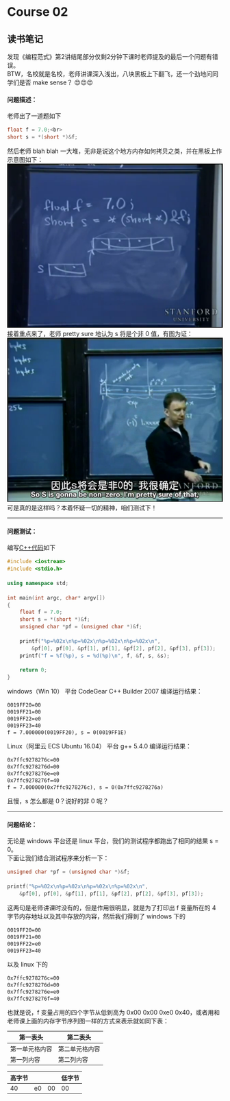 # Course 02
## 读书笔记
发现《编程范式》第2讲结尾部分仅剩2分钟下课时老师提及的最后一个问题有错误。  
BTW，名校就是名校，老师讲课深入浅出，八块黑板上下翻飞，还一个劲地问同学们是否 make sense？ &#x1F60D;&#x1F60D;&#x1F60D;

#### 问题描述：  
老师出了一道题如下  
``` c++
float f = 7.0;<br>
short s = *(short *)&f;
```
然后老师 blah blah 一大堆，无非是说这个地方内存如何拷贝之类，并在黑板上作示意图如下：  
![示意图1](https://github.com/zhou-zheng/ProgramParadigm/blob/master/Course02/screen01.png)  
接着重点来了，老师 pretty sure 地认为 s 将是个非 0 值，有图为证：  
![示意图2](https://github.com/zhou-zheng/ProgramParadigm/blob/master/Course02/screen02.png)  
可是真的是这样吗？本着怀疑一切的精神，咱们测试下！

----

#### 问题测试：  
编写[C++代码](https://github.com/zhou-zheng/ProgramParadigm/blob/master/Course02/c02.cpp)如下
``` C++
#include <iostream>
#include <stdio.h>

using namespace std;

int main(int argc, char* argv[])
{
    float f = 7.0;
    short s = *(short *)&f;
    unsigned char *pf = (unsigned char *)&f;

    printf("%p=%02x\n%p=%02x\n%p=%02x\n%p=%02x\n", 
        &pf[0], pf[0], &pf[1], pf[1], &pf[2], pf[2], &pf[3], pf[3]);
    printf("f = %f(%p), s = %d(%p)\n", f, &f, s, &s);
	
    return 0;
}
```
windows（Win 10） 平台 CodeGear C++ Builder 2007 编译运行结果：  
``` Shell
0019FF20=00
0019FF21=00
0019FF22=e0
0019FF23=40
f = 7.000000(0019FF20), s = 0(0019FF1E)
```
Linux（阿里云 ECS Ubuntu 16.04） 平台 g++ 5.4.0 编译运行结果：  
``` Shell
0x7ffc9278276c=00
0x7ffc9278276d=00
0x7ffc9278276e=e0
0x7ffc9278276f=40
f = 7.000000(0x7ffc9278276c), s = 0(0x7ffc9278276a)
```
且慢，s 怎么都是 0？说好的非 0 呢？

---

#### 问题结论：  
无论是 windows 平台还是 linux 平台，我们的测试程序都跑出了相同的结果 s = 0。  
下面让我们结合测试程序来分析一下：
``` C++
unsigned char *pf = (unsigned char *)&f;

printf("%p=%02x\n%p=%02x\n%p=%02x\n%p=%02x\n", 
    &pf[0], pf[0], &pf[1], pf[1], &pf[2], pf[2], &pf[3], pf[3]);
```
这两句是老师讲课时没有的，但是作用很明显，就是为了打印出 f 变量所在的 4 字节内存地址以及其中存放的内容，然后我们得到了 windows 下的
``` Shell
0019FF20=00
0019FF21=00
0019FF22=e0
0019FF23=40
````
以及 linux 下的  
``` Shell
0x7ffc9278276c=00
0x7ffc9278276d=00
0x7ffc9278276e=e0
0x7ffc9278276f=40
```
也就是说，f 变量占用的四个字节从低到高为 0x00 0x00 0xe0 0x40，或者用和老师课上画的内存字节序列图一样的方式来表示就如同下表：  

第一表头 | 第二表头
------------ | -------------
第一单元格内容 | 第二单元格内容
第一列内容 | 第二列内容


高字节 | | | 低字节
--- | --- | --- | ---
40 | e0 | 00 | 00
